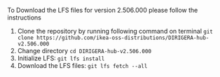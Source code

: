To Download the LFS files for version 2.506.000 please follow the instructions

1. Clone the repository by running following command on terminal `git clone https://github.com/ikea-oss-distributions/DIRIGERA-hub-v2.506.000`
2. Change directory `cd DIRIGERA-hub-v2.506.000`
3. Initialize LFS: `git lfs install`
4. Download the LFS files: `git lfs fetch --all`
